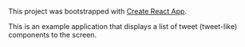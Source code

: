 This project was bootstrapped with [Create React App](https://github.com/facebookincubator/create-react-app).

This is an example application that displays a list of tweet (tweet-like) components to the screen.
